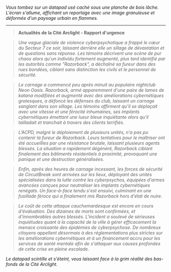 _Vous tombez sur un datapad usé caché sous une planche de bois lâche. L'écran s'allume, affichant un reportage avec une image granuleuse et déformée d'un paysage urbain en flammes._

---

> **Actualités de la Cité Arclight - Rapport d'urgence**

> _Une vague glaciale de violence cyberpsychotique a frappé le cœur du Secteur 7 ce soir, laissant derrière elle un sillage de dévastation et de questions sans réponse. Les témoins décrivent une scène de pur chaos alors qu'un individu fortement augmenté, plus tard identifié par les autorités comme "Razorback", a déchaîné sa fureur dans des rues bondées, ciblant sans distinction les civils et le personnel de sécurité._

> _Le carnage a commencé peu après minuit au populaire nightclub Neon Oasis. Razorback, armé apparemment d'une paire de lames de katana modifiées et augmenté avec des améliorations cybernétiques grotesques, a défoncé les défenses du club, laissant un carnage sanglant dans son sillage. Les témoins affirment qu'il se déplaçait avec une vitesse et une férocité inhumaines, ses implants cybernétiques émettant une lueur bleue inquiétante alors qu'il tailladait et tranchait à travers des clients terrifiés._

> _L'ACPD, malgré le déploiement de plusieurs unités, n'a pas pu contenir la fureur de Razorback. Leurs tentatives pour le maîtriser ont été accueillies par une résistance brutale, laissant plusieurs agents blessés. La situation a rapidement dégénéré, Razorback ciblant finalement des bâtiments résidentiels à proximité, provoquant une panique et une destruction généralisées._

> _Enfin, après des heures de carnage incessant, les forces de sécurité de CircuitBreak sont arrivées sur les lieux, déployant des unités spécialisées dans la lutte contre les cyberpsychos, équipées d'armes avancées conçues pour neutraliser les implants cybernétiques renégats. Un face-à-face tendu s'est ensuivi, culminant en une fusillade féroce qui a finalement mis Razorback hors d'état de nuire._

> _Le coût de cette attaque cauchemardesque est encore en cours d'évaluation. Des dizaines de morts sont confirmées, et d'innombrables autres blessés. L'incident a soulevé de sérieuses inquiétudes quant à la capacité de la ville à gérer efficacement la menace croissante des épidémies de cyberpsychose. De nombreux citoyens appellent désormais à des réglementations plus strictes sur les améliorations cybernétiques et à un financement accru pour les services de santé mentale afin de s'attaquer aux causes profondes de cette crise en pleine escalade._

_Le datapad scintille et s'éteint, vous laissant face à la grim réalité des bas-fonds de la Cité Arclight._

